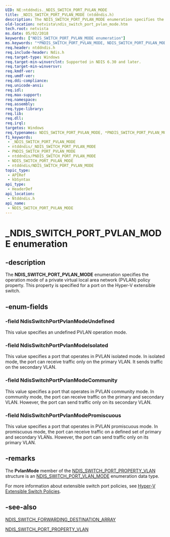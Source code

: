 ```yaml
---
UID: NE:ntddndis._NDIS_SWITCH_PORT_PVLAN_MODE
title: _NDIS_SWITCH_PORT_PVLAN_MODE (ntddndis.h)
description: The NDIS_SWITCH_PORT_PVLAN_MODE enumeration specifies the operation mode of a private virtual local area network (PVLAN) policy property. This property is specified for a port on the Hyper-V extensible switch.
old-location: netvista\ndis_switch_port_pvlan_mode.htm
tech.root: netvista
ms.date: 05/02/2018
keywords: ["NDIS_SWITCH_PORT_PVLAN_MODE enumeration"]
ms.keywords: "*PNDIS_SWITCH_PORT_PVLAN_MODE, NDIS_SWITCH_PORT_PVLAN_MODE, NDIS_SWITCH_PORT_PVLAN_MODE enumeration [Network Drivers Starting with Windows Vista], NdisSwitchPortPvlanModeCommunity, NdisSwitchPortPvlanModeIsolated, NdisSwitchPortPvlanModePromiscuous, NdisSwitchPortPvlanModeUndefined, PNDIS_SWITCH_PORT_PVLAN_MODE, PNDIS_SWITCH_PORT_PVLAN_MODE enumeration pointer [Network Drivers Starting with Windows Vista], _NDIS_SWITCH_PORT_PVLAN_MODE, netvista.ndis_switch_port_pvlan_mode, ntddndis/NDIS_SWITCH_PORT_PVLAN_MODE, ntddndis/NdisSwitchPortPvlanModeCommunity, ntddndis/NdisSwitchPortPvlanModeIsolated, ntddndis/NdisSwitchPortPvlanModePromiscuous, ntddndis/NdisSwitchPortPvlanModeUndefined, ntddndis/PNDIS_SWITCH_PORT_PVLAN_MODE"
req.header: ntddndis.h
req.include-header: Ndis.h
req.target-type: Windows
req.target-min-winverclnt: Supported in NDIS 6.30 and later.
req.target-min-winversvr: 
req.kmdf-ver: 
req.umdf-ver: 
req.ddi-compliance: 
req.unicode-ansi: 
req.idl: 
req.max-support: 
req.namespace: 
req.assembly: 
req.type-library: 
req.lib: 
req.dll: 
req.irql: 
targetos: Windows
req.typenames: NDIS_SWITCH_PORT_PVLAN_MODE, *PNDIS_SWITCH_PORT_PVLAN_MODE
f1_keywords:
 - _NDIS_SWITCH_PORT_PVLAN_MODE
 - ntddndis/_NDIS_SWITCH_PORT_PVLAN_MODE
 - PNDIS_SWITCH_PORT_PVLAN_MODE
 - ntddndis/PNDIS_SWITCH_PORT_PVLAN_MODE
 - NDIS_SWITCH_PORT_PVLAN_MODE
 - ntddndis/NDIS_SWITCH_PORT_PVLAN_MODE
topic_type:
 - APIRef
 - kbSyntax
api_type:
 - HeaderDef
api_location:
 - Ntddndis.h
api_name:
 - NDIS_SWITCH_PORT_PVLAN_MODE
---
```


# _NDIS_SWITCH_PORT_PVLAN_MODE enumeration


## -description

The <b>NDIS_SWITCH_PORT_PVLAN_MODE</b> enumeration specifies the operation mode of a private virtual local area network (PVLAN) policy property. This property is specified for a port on the Hyper-V extensible switch.

## -enum-fields

### -field NdisSwitchPortPvlanModeUndefined

This value specifies an undefined PVLAN operation mode.

### -field NdisSwitchPortPvlanModeIsolated

This value specifies a port that operates in PVLAN isolated mode. In isolated mode, the port can receive traffic only on the primary VLAN. It sends traffic on the secondary VLAN.

### -field NdisSwitchPortPvlanModeCommunity

This value specifies a port that operates in PVLAN community mode. In community mode, the port can receive traffic on the primary and secondary VLAN. However, the port can send traffic only on its secondary VLAN.

### -field NdisSwitchPortPvlanModePromiscuous

This value specifies a port that operates in PVLAN promiscuous mode. In promiscuous mode, the port can receive traffic on a defined set of primary and secondary VLANs. However, the port can send traffic only on its primary VLAN.

## -remarks

The <b>PvlanMode</b> member of the <a href="/windows-hardware/drivers/ddi/ntddndis/ns-ntddndis-_ndis_switch_port_property_vlan">NDIS_SWITCH_PORT_PROPERTY_VLAN</a> structure is an <a href="/windows-hardware/drivers/ddi/ntddndis/ne-ntddndis-_ndis_switch_port_vlan_mode">NDIS_SWITCH_PORT_VLAN_MODE</a> enumeration data type. 



For more information about extensible switch port policies, see <a href="/windows-hardware/drivers/network/hyper-v-extensible-switch-policies">Hyper-V Extensible Switch Policies</a>.

## -see-also

<b></b>



<a href="/windows-hardware/drivers/ddi/ndis/ns-ndis-_ndis_switch_forwarding_destination_array">NDIS_SWITCH_FORWARDING_DESTINATION_ARRAY</a>



<a href="/windows-hardware/drivers/ddi/ntddndis/ns-ntddndis-_ndis_switch_port_property_vlan">NDIS_SWITCH_PORT_PROPERTY_VLAN</a>
